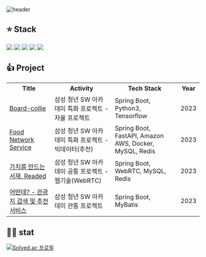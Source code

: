 ![header](https://capsule-render.vercel.app/api?type=waving&color=timeGradient&height=300&section=header&text=Hello&desc=sgkim's%20Github%20&animation=fadeIn)


## ⭐️ Stack
<div>
  <img src="https://img.shields.io/badge/springboot-6DB33F?style=for-the-badge&logo=springboot&logoColor=white">
  <img src="https://img.shields.io/badge/MySQL-4479A1?style=for-the-badge&logo=MySQL&logoColor=white">
  <img src="https://img.shields.io/badge/redis-DC382D?style=for-the-badge&logo=redis&logoColor=white">
  <img src="https://img.shields.io/badge/amazonaws-232F3E?style=for-the-badge&logo=amazonaws&logoColor=white"> 
  <img src="https://img.shields.io/badge/docker-2496ED?style=for-the-badge&logo=docker&logoColor=white">
</div>

## 👍 Project
<table>
  <tr>
    <th>Title</th>
    <th>Activity</th>
    <th>Tech Stack</th>
    <th>Year</th>
  </tr>
  <tr>
    <td><a href="https://github.com/S09P22A403/fns" target="_blank">Board-collie</a></td>
    <td>삼성 청년 SW 아카데미 특화 프로젝트 - 자율 프로젝트</td>
    <td>Spring Boot, Python3, Tensorflow</td>
    <td>2023</td>
  </tr>
  <tr>
    <td><a href="https://github.com/S09P22A403/fns" target="_blank">Food Network Service</a></td>
    <td>삼성 청년 SW 아카데미 특화 프로젝트 - 빅데이터(추천)</td>
    <td>Spring Boot, FastAPI, Amazon AWS, Docker, MySQL, Redis</td>
    <td>2023</td>
  </tr>
  <tr>
    <td><a href="https://github.com/S09P12A507/readed" target="_blank">가치를 만드는 서재, Readed</a></td>
    <td>삼성 청년 SW 아카데미 공통 프로젝트 - 웹기술(WebRTC)</td>
    <td>Spring Boot, WebRTC, MySQL, Redis</td>
    <td>2023</td>
  </tr>
  <tr>
    <td><a href="https://github.com/sgkim6/enjoytrip-backend">어떤데? - 관광지 검색 및 추천 서비스</a></td>
    <td>삼성 청년 SW 아카데미 관통 프로젝트</td>
    <td>Spring Boot, MyBatis</td>
    <td>2023</td>
  </tr>
</table>

## 🏋🏻 stat
[![Solved.ac
프로필](http://mazassumnida.wtf/api/v2/generate_badge?boj=pickac4rd)](https://solved.ac/pickac4rd)
